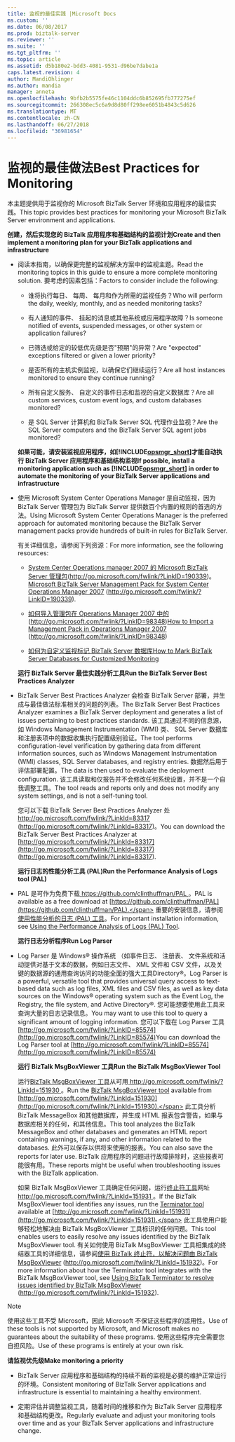 ```yaml
---
title: 监视的最佳实践 |Microsoft Docs
ms.custom: ''
ms.date: 06/08/2017
ms.prod: biztalk-server
ms.reviewer: ''
ms.suite: ''
ms.tgt_pltfrm: ''
ms.topic: article
ms.assetid: d5b180e2-bdd3-4081-9531-d96be7dabe1a
caps.latest.revision: 4
author: MandiOhlinger
ms.author: mandia
manager: anneta
ms.openlocfilehash: 9bfb2b5575fe46c1104ddc6b852695fb777275ef
ms.sourcegitcommit: 266308ec5c6a9d8d80ff298ee6051b4843c5d626
ms.translationtype: MT
ms.contentlocale: zh-CN
ms.lasthandoff: 06/27/2018
ms.locfileid: "36981654"
---
```

# <a name="best-practices-for-monitoring"></a><span data-ttu-id="134b8-102">监视的最佳做法</span><span class="sxs-lookup"><span data-stu-id="134b8-102">Best Practices for Monitoring</span></span>
<span data-ttu-id="134b8-103">本主题提供用于监视你的 Microsoft BizTalk Server 环境和应用程序的最佳实践。</span><span class="sxs-lookup"><span data-stu-id="134b8-103">This topic provides best practices for monitoring your Microsoft BizTalk Server environment and applications.</span></span>  
  
 <span data-ttu-id="134b8-104">**创建，然后实现您的 BizTalk 应用程序和基础结构的监视计划**</span><span class="sxs-lookup"><span data-stu-id="134b8-104">**Create and then implement a monitoring plan for your BizTalk applications and infrastructure**</span></span>  
  
- <span data-ttu-id="134b8-105">阅读本指南，以确保更完整的监视解决方案中的监视主题。</span><span class="sxs-lookup"><span data-stu-id="134b8-105">Read the monitoring topics in this guide to ensure a more complete monitoring solution.</span></span> <span data-ttu-id="134b8-106">要考虑的因素包括：</span><span class="sxs-lookup"><span data-stu-id="134b8-106">Factors to consider include the following:</span></span>  
  
  -   <span data-ttu-id="134b8-107">谁将执行每日、 每周、 每月和作为所需的监视任务？</span><span class="sxs-lookup"><span data-stu-id="134b8-107">Who will perform the daily, weekly, monthly, and as needed monitoring tasks?</span></span>  
  
  -   <span data-ttu-id="134b8-108">有人通知的事件、 挂起的消息或其他系统或应用程序故障？</span><span class="sxs-lookup"><span data-stu-id="134b8-108">Is someone notified of events, suspended messages, or other system or application failures?</span></span>  
  
  -   <span data-ttu-id="134b8-109">已筛选或给定的较低优先级是否"预期"的异常？</span><span class="sxs-lookup"><span data-stu-id="134b8-109">Are "expected" exceptions filtered or given a lower priority?</span></span>  
  
  -   <span data-ttu-id="134b8-110">是否所有的主机实例监视，以确保它们继续运行？</span><span class="sxs-lookup"><span data-stu-id="134b8-110">Are all host instances monitored to ensure they continue running?</span></span>  
  
  -   <span data-ttu-id="134b8-111">所有自定义服务、 自定义的事件日志和监视的自定义数据库？</span><span class="sxs-lookup"><span data-stu-id="134b8-111">Are all custom services, custom event logs, and custom databases monitored?</span></span>  
  
  -   <span data-ttu-id="134b8-112">是 SQL Server 计算机和 BizTalk Server SQL 代理作业监视？</span><span class="sxs-lookup"><span data-stu-id="134b8-112">Are the SQL Server computers and the BizTalk Server SQL agent jobs monitored?</span></span>  
  
  <span data-ttu-id="134b8-113">**如果可能，请安装监视应用程序，如[!INCLUDE[opsmgr_short](../includes/opsmgr-short-md.md)]才能自动执行 BizTalk Server 应用程序和基础结构监视**</span><span class="sxs-lookup"><span data-stu-id="134b8-113">**If possible, install a monitoring application such as [!INCLUDE[opsmgr_short](../includes/opsmgr-short-md.md)] in order to automate the monitoring of your BizTalk Server applications and infrastructure**</span></span>  
  
- <span data-ttu-id="134b8-114">使用 Microsoft System Center Operations Manager 是自动监视，因为 BizTalk Server 管理包为 BizTalk Server 提供数百个内置的规则的首选的方法。</span><span class="sxs-lookup"><span data-stu-id="134b8-114">Using Microsoft System Center Operations Manager is the preferred approach for automated monitoring because the BizTalk Server management packs provide hundreds of built-in rules for BizTalk Server.</span></span>  
  
   <span data-ttu-id="134b8-115">有关详细信息，请参阅下列资源：</span><span class="sxs-lookup"><span data-stu-id="134b8-115">For more information, see the following resources:</span></span>  
  
  -   <span data-ttu-id="134b8-116">[System Center Operations manager 2007 的 Microsoft BizTalk Server 管理包](http://go.microsoft.com/fwlink/?LinkID=190339)(http://go.microsoft.com/fwlink/?LinkID=190339)。</span><span class="sxs-lookup"><span data-stu-id="134b8-116">[Microsoft BizTalk Server Management Pack for System Center Operations Manager 2007](http://go.microsoft.com/fwlink/?LinkID=190339) (http://go.microsoft.com/fwlink/?LinkID=190339).</span></span>  
  
  -   <span data-ttu-id="134b8-117">[如何导入管理包在 Operations Manager 2007 中的](http://go.microsoft.com/fwlink/?LinkID=98348)(http://go.microsoft.com/fwlink/?LinkID=98348)</span><span class="sxs-lookup"><span data-stu-id="134b8-117">[How to Import a Management Pack in Operations Manager 2007](http://go.microsoft.com/fwlink/?LinkID=98348) (http://go.microsoft.com/fwlink/?LinkID=98348)</span></span>  
  
  -   [<span data-ttu-id="134b8-118">如何为自定义监视标记 BizTalk Server 数据库</span><span class="sxs-lookup"><span data-stu-id="134b8-118">How to Mark BizTalk Server Databases for Customized Monitoring</span></span>](../technical-guides/how-to-mark-biztalk-server-databases-for-customized-monitoring.md)  
  
  <span data-ttu-id="134b8-119">**运行 BizTalk Server 最佳实践分析工具**</span><span class="sxs-lookup"><span data-stu-id="134b8-119">**Run the BizTalk Server Best Practices Analyzer**</span></span>  
  
- <span data-ttu-id="134b8-120">BizTalk Server Best Practices Analyzer 会检查 BizTalk Server 部署，并生成与最佳做法标准相关的问题的列表。</span><span class="sxs-lookup"><span data-stu-id="134b8-120">The BizTalk Server Best Practices Analyzer examines a BizTalk Server deployment and generates a list of issues pertaining to best practices standards.</span></span> <span data-ttu-id="134b8-121">该工具通过不同的信息源，如 Windows Management Instrumentation (WMI) 类、 SQL Server 数据库和注册表项中的数据收集执行配置级别验证。</span><span class="sxs-lookup"><span data-stu-id="134b8-121">The tool performs configuration-level verification by gathering data from different information sources, such as Windows Management Instrumentation (WMI) classes, SQL Server databases, and registry entries.</span></span> <span data-ttu-id="134b8-122">数据然后用于评估部署配置。</span><span class="sxs-lookup"><span data-stu-id="134b8-122">The data is then used to evaluate the deployment configuration.</span></span> <span data-ttu-id="134b8-123">该工具读取和仅报告并不会修改任何系统设置，并不是一个自我调整工具。</span><span class="sxs-lookup"><span data-stu-id="134b8-123">The tool reads and reports only and does not modify any system settings, and is not a self-tuning tool.</span></span>  
  
   <span data-ttu-id="134b8-124">您可以下载 BizTalk Server Best Practices Analyzer 处[ http://go.microsoft.com/fwlink/?LinkId=83317 ](http://go.microsoft.com/fwlink/?LinkId=83317) (http://go.microsoft.com/fwlink/?LinkId=83317)。</span><span class="sxs-lookup"><span data-stu-id="134b8-124">You can download the BizTalk Server Best Practices Analyzer at [http://go.microsoft.com/fwlink/?LinkId=83317](http://go.microsoft.com/fwlink/?LinkId=83317) (http://go.microsoft.com/fwlink/?LinkId=83317).</span></span>  
  
  <span data-ttu-id="134b8-125">**运行日志的性能分析工具 (PAL)**</span><span class="sxs-lookup"><span data-stu-id="134b8-125">**Run the Performance Analysis of Logs tool (PAL)**</span></span>  
  
- <span data-ttu-id="134b8-126">PAL 是可作为免费下载[ https://github.com/clinthuffman/PAL ](https://github.com/clinthuffman/PAL)。</span><span class="sxs-lookup"><span data-stu-id="134b8-126">PAL is available as a free download at [https://github.com/clinthuffman/PAL](https://github.com/clinthuffman/PAL).</span></span> <span data-ttu-id="134b8-127">重要的安装信息，请参阅[使用性能分析的日志 (PAL) 工具](../technical-guides/using-the-performance-analysis-of-logs-pal-tool.md)。</span><span class="sxs-lookup"><span data-stu-id="134b8-127">For important installation information, see [Using the Performance Analysis of Logs (PAL) Tool](../technical-guides/using-the-performance-analysis-of-logs-pal-tool.md).</span></span>  
  
  <span data-ttu-id="134b8-128">**运行日志分析程序**</span><span class="sxs-lookup"><span data-stu-id="134b8-128">**Run Log Parser**</span></span>  
  
- <span data-ttu-id="134b8-129">Log Parser 是 Windows® 操作系统 （如事件日志、 注册表、 文件系统和活动提供对基于文本的数据，例如日志文件、 XML 文件和 CSV 文件，以及关键的数据源的通用查询访问的功能全面的强大工具Directory®。</span><span class="sxs-lookup"><span data-stu-id="134b8-129">Log Parser is a powerful, versatile tool that provides universal query access to text-based data such as log files, XML files and CSV files, as well as key data sources on the Windows® operating system such as the Event Log, the Registry, the file system, and Active Directory®.</span></span> <span data-ttu-id="134b8-130">您可能想要使用此工具来查询大量的日志记录信息。</span><span class="sxs-lookup"><span data-stu-id="134b8-130">You may want to use this tool to query a significant amount of logging information.</span></span> <span data-ttu-id="134b8-131">您可以下载在 Log Parser 工具 [http://go.microsoft.com/fwlink/?LinkID=85574](http://go.microsoft.com/fwlink/?LinkID=85574)</span><span class="sxs-lookup"><span data-stu-id="134b8-131">You can download the Log Parser tool at [http://go.microsoft.com/fwlink/?LinkID=85574](http://go.microsoft.com/fwlink/?LinkID=85574)</span></span>  
  
  <span data-ttu-id="134b8-132">**运行 BizTalk MsgBoxViewer 工具**</span><span class="sxs-lookup"><span data-stu-id="134b8-132">**Run the BizTalk MsgBoxViewer Tool**</span></span>  
  
  <span data-ttu-id="134b8-133">运行[BizTalk MsgBoxViewer 工具](http://go.microsoft.com/fwlink/?LinkId=151930)从可用[ http://go.microsoft.com/fwlink/?LinkId=151930 ](http://go.microsoft.com/fwlink/?LinkId=151930)。</span><span class="sxs-lookup"><span data-stu-id="134b8-133">Run the [BizTalk MsgBoxViewer tool](http://go.microsoft.com/fwlink/?LinkId=151930) available from [http://go.microsoft.com/fwlink/?LinkId=151930](http://go.microsoft.com/fwlink/?LinkId=151930).</span></span> <span data-ttu-id="134b8-134">此工具分析 BizTalk MessageBox 和其他数据库，并生成 HTML 报表包含警告，如果与数据库相关的任何，和其他信息。</span><span class="sxs-lookup"><span data-stu-id="134b8-134">This tool analyzes the BizTalk MessageBox and other databases and generates an HTML report containing warnings, if any, and other information related to the databases.</span></span> <span data-ttu-id="134b8-135">此外可以保存以供将来使用的报表。</span><span class="sxs-lookup"><span data-stu-id="134b8-135">You can also save the reports for later use.</span></span> <span data-ttu-id="134b8-136">BizTalk 应用程序的问题进行故障排除时，这些报表可能很有用。</span><span class="sxs-lookup"><span data-stu-id="134b8-136">These reports might be useful when troubleshooting issues with the BizTalk application.</span></span>  
  
  <span data-ttu-id="134b8-137">如果 BizTalk MsgBoxViewer 工具确定任何问题，运行[终止符工具](http://go.microsoft.com/fwlink/?LinkId=151931)网址[ http://go.microsoft.com/fwlink/?LinkId=151931 ](http://go.microsoft.com/fwlink/?LinkId=151931)。</span><span class="sxs-lookup"><span data-stu-id="134b8-137">If the BizTalk MsgBoxViewer tool identifies any issues, run the [Terminator tool](http://go.microsoft.com/fwlink/?LinkId=151931) available at [http://go.microsoft.com/fwlink/?LinkId=151931](http://go.microsoft.com/fwlink/?LinkId=151931).</span></span> <span data-ttu-id="134b8-138">此工具使用户能够轻松地解决由 BizTalk MsgBoxViewer 工具标识的任何问题。</span><span class="sxs-lookup"><span data-stu-id="134b8-138">This tool enables users to easily resolve any issues identified by the BizTalk MsgBoxViewer tool.</span></span> <span data-ttu-id="134b8-139">有关如何使用 BizTalk MsgBoxViewer 工具相集成的终结器工具的详细信息，请参阅[使用 BizTalk 终止符，以解决问题由 BizTalk MsgBoxViewer](http://go.microsoft.com/fwlink/?LinkId=151932) (http://go.microsoft.com/fwlink/?LinkId=151932)。</span><span class="sxs-lookup"><span data-stu-id="134b8-139">For more information about how the Terminator tool integrates with the BizTalk MsgBoxViewer tool, see [Using BizTalk Terminator to resolve issues identified by BizTalk MsgBoxViewer](http://go.microsoft.com/fwlink/?LinkId=151932) (http://go.microsoft.com/fwlink/?LinkId=151932).</span></span>  
  
> [!NOTE]  
>  <span data-ttu-id="134b8-140">使用这些工具不受 Microsoft，因此 Microsoft 不保证这些程序的适用性。</span><span class="sxs-lookup"><span data-stu-id="134b8-140">Use of these tools is not supported by Microsoft, and Microsoft makes no guarantees about the suitability of these programs.</span></span> <span data-ttu-id="134b8-141">使用这些程序完全需要您自担风险。</span><span class="sxs-lookup"><span data-stu-id="134b8-141">Use of these programs is entirely at your own risk.</span></span>  
  
 <span data-ttu-id="134b8-142">**请监视优先级**</span><span class="sxs-lookup"><span data-stu-id="134b8-142">**Make monitoring a priority**</span></span>  
  
-   <span data-ttu-id="134b8-143">BizTalk Server 应用程序和基础结构的持续不断的监视是必要的维护正常运行的环境。</span><span class="sxs-lookup"><span data-stu-id="134b8-143">Consistent monitoring of BizTalk Server applications and infrastructure is essential to maintaining a healthy environment.</span></span>  
  
-   <span data-ttu-id="134b8-144">定期评估并调整监视工具，随着时间的推移和作为 BizTalk Server 应用程序和基础结构更改。</span><span class="sxs-lookup"><span data-stu-id="134b8-144">Regularly evaluate and adjust your monitoring tools over time and as your BizTalk Server applications and infrastructure change.</span></span>